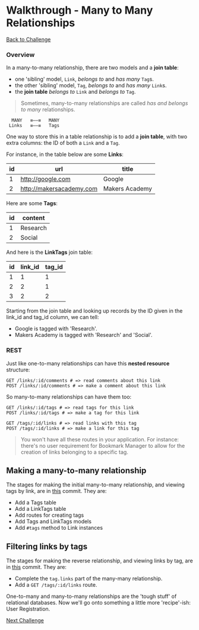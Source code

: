# Walkthrough - Many to Many Relationships

[Back to Challenge](../17_many_to_many_relationships.md)

### Overview

In a many-to-many relationship, there are two models and a **join table**:

- one 'sibling' model, `Link`, _belongs to_ and _has many_ `Tag`s.
- the other 'sibling' model, `Tag`, _belongs to_ and _has many_ `Link`s.
- the **join table** _belongs to_ `Link` and _belongs to_ `Tag`.

> Sometimes, many-to-many relationships are called _has and belongs to many_ relationships.

```
  MANY   ≡––≡   MANY
 Links   ≡––≡   Tags
```

One way to store this in a table relationship is to add a **join table**, with two extra columns: the ID of both a `Link` and a `Tag`.

For instance, in the table below are some **Links**:

| id | url                    | title |
|----|-------------------------|---------|
| 1  | http://google.com            | Google       |
| 2  | http://makersacademy.com    | Makers Academy     |

Here are some **Tags**:

| id | content                    |
|----|-------------------------|
| 1  | Research            |
| 2  | Social |

And here is the **LinkTags** join table:

| id | link_id                    | tag_id |
|----|-------------------------|---------|
| 1  | 1            | 1       |
| 2  | 2 | 1      |
| 3  | 2    | 2 |

Starting from the join table and looking up records by the ID given in the link_id and tag_id column, we can tell:

- Google is tagged with 'Research'.
- Makers Academy is tagged with 'Research' and 'Social'.

### REST

Just like one-to-many relationships can have this **nested resource** structure:

```
GET /links/:id/comments # => read comments about this link
POST /links/:id/comments # => make a comment about this link
```

So many-to-many relationships can have them too:

```
GET /links/:id/tags # => read tags for this link
POST /links/:id/tags # => make a tag for this link

GET /tags/:id/links # => read links with this tag
POST /tags/:id/links # => make a link for this tag
```

> You won't have all these routes in your application. For instance: there's no user requirement for Bookmark Manager to allow for the creation of links belonging to a specific tag.

## Making a many-to-many relationship

The stages for making the initial many-to-many relationship, and viewing tags by link, are in [this](https://github.com/sjmog/bookmark_manager/commit/83d91127d9bf51f036d3376033760a8d7da7fce8) commit. They are:

* Add a Tags table
* Add a LinkTags table
* Add routes for creating tags
* Add Tags and LinkTags models
* Add `#tags` method to Link instances

## Filtering links by tags

The stages for making the reverse relationship, and viewing links by tag, are in [this](https://github.com/sjmog/bookmark_manager/commit/ecdcdbca3e859127a2123ce10791f27e20eac76b) commit. They are:

* Complete the `tag.links` part of the many-many relationship.
* Add a `GET /tags/:id/links` route.

One-to-many and many-to-many relationships are the 'tough stuff' of relational databases. Now we'll go onto something a little more 'recipe'-ish: User Registration.

[Next Challenge](../18_registration.md)
